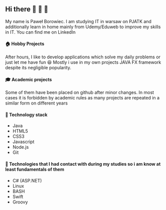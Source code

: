 ## Hi there 👋 :wave: :wave:
My name is Paweł Borowiec. I am studying IT in warsaw on PJATK and additionally learn in home mainly from Udemy/Eduweb to improve my skills in IT. You can find me on LinkedIn
#### :house: Hobby Projects
After hours, I like to develop applications which solve my daily problems or just let me have fun 😆 Mostly i use in my own projects JAVA FX framework despite its negligible popularity. 
#### 🎓 Academic projects
Some of them have been placed on github after minor changes. In most cases it is forbidden by academic rules as many projects are repeated in a similar form on different years 
#### 🔧 Technology stack
- Java
- HTML5 
- CSS3
- Javascript
- Node.js
- Git
#### 🔧 Technologies that I had contact with during my studies so i am know at least fundamentals of them
- C# (ASP.NET)
- Linux
- BASH
- Swift
- Groovy
